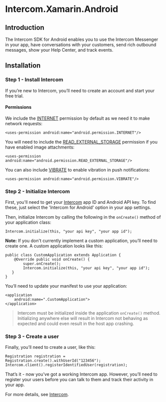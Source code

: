 # Intercom.Xamarin.Android

## Introduction 
The Intercom SDK for Android enables you to use the Intercom Messenger in your app, have conversations with your customers, send rich outbound messages, show your Help Center, and track events.

## Installation

### Step 1 - Install Intercom
If you’re new to Intercom, you’ll need to create an account and start your free trial.

#### Permissions
We include the [INTERNET](https://developer.android.com/reference/android/Manifest.permission.html#INTERNET) permission by default as we need it to make network requests:

```
<uses-permission android:name="android.permission.INTERNET"/>
```

You will need to include the [READ_EXTERNAL_STORAGE](http://developer.android.com/reference/android/Manifest.permission.html#READ_EXTERNAL_STORAGE) permission if you have enabled image attachments:

```
<uses-permission android:name="android.permission.READ_EXTERNAL_STORAGE"/>
```

You can also include [VIBRATE](https://developer.android.com/reference/android/Manifest.permission.html#VIBRATE) to enable vibration in push notifications:

```
<uses-permission android:name="android.permission.VIBRATE"/>
```

### Step 2 - Initialize Intercom
First, you'll need to get your [Intercom](https://www.intercom.com/) app ID and Android API key. To find these, just select the 'Intercom for Android' option in your app settings.

Then, initialize Intercom by calling the following in the `onCreate()` method of your application class:

```
Intercom.initialize(this, "your api key", "your app id");
```

**Note:** If you don't currently implement a custom application, you’ll need to create one. A custom application looks like this:

```
public class CustomApplication extends Application {
    @Override public void onCreate() {
        super.onCreate();
        Intercom.initialize(this, "your api key", "your app id");
   }
}
```

You’ll need to update your manifest to use your application:


```
<application
    android:name=".CustomApplication">
</application>
```

>Intercom must be initialized inside the application `onCreate()` method. Initializing anywhere else will result in Intercom not behaving as expected and could even result in the host app crashing.

### Step 3 - Create a user
Finally, you’ll need to create a user, like this:

```
Registration registration = Registration.create().withUserId("123456");
Intercom.client().registerIdentifiedUser(registration);
```

That’s it - now you’ve got a working Intercom app. However, you’ll need to register your users before you can talk to them and track their activity in your app.

For more details, see [Intercom](https://developers.intercom.com/installing-intercom/docs/android-installation).